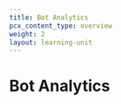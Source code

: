 ```yaml
---
title: Bot Analytics
pcx_content_type: overview
weight: 2
layout: learning-unit
---
```


# Bot Analytics